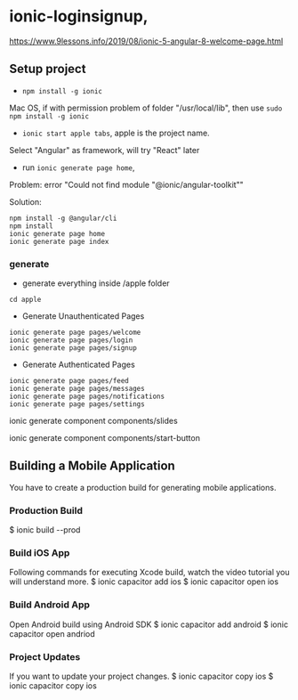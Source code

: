 # ionic-loginsignup, 

https://www.9lessons.info/2019/08/ionic-5-angular-8-welcome-page.html

## Setup project

 - `npm install -g ionic`

Mac OS, if with permission problem of folder "/usr/local/lib", then use `sudo npm install -g ionic`

- `ionic start apple tabs`, apple is the project name.

Select "Angular" as framework, will try "React" later

- run `ionic generate page home`,

Problem: error "Could not find module "@ionic/angular-toolkit""

Solution: 

```
npm install -g @angular/cli
npm install
ionic generate page home
ionic generate page index
```

### generate

- generate everything inside /apple folder

`cd apple`

- Generate Unauthenticated Pages

```
ionic generate page pages/welcome
ionic generate page pages/login
ionic generate page pages/signup

```

- Generate Authenticated Pages
```
ionic generate page pages/feed
ionic generate page pages/messages
ionic generate page pages/notifications
ionic generate page pages/settings

```

ionic generate component components/slides

ionic generate component components/start-button


## Building a Mobile Application
You have to create a production build for generating mobile applications.

### Production Build
$ ionic build --prod

### Build iOS App
Following commands for executing Xcode build, watch the video tutorial you will understand more.
$ ionic capacitor add ios
$ ionic capacitor open ios

### Build Android App
Open Android build using Android SDK
$ ionic capacitor add android
$ ionic capacitor open andriod


### Project Updates
If you want to update your project changes.
$ ionic capacitor copy ios
$ ionic capacitor copy ios

